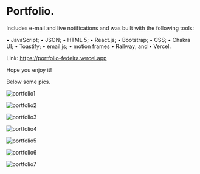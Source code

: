# Portfolio.

Includes e-mail and live notifications and was built with the following tools: 

• JavaScript; • JSON; • HTML 5; • React.js; • Bootstrap; • CSS; • Chakra UI; • Toastify; • email.js; • motion frames • Railway; and • Vercel.

Link: https://portfolio-fedeira.vercel.app

Hope you enjoy it!

Below some pics.

![portfolio1](https://user-images.githubusercontent.com/93743323/208002279-3d9c589e-3de4-4f50-835c-9b5fbc2f3664.png)

![portfolio2](https://user-images.githubusercontent.com/93743323/208002379-88719cc8-75bd-47f7-8b69-23bf7e75b3f4.png)

![portfolio3](https://user-images.githubusercontent.com/93743323/208002484-8e04dd20-c92c-4f56-a99f-72fea3a96a40.png)

![portfolio4](https://user-images.githubusercontent.com/93743323/208002587-1508b562-9034-4a49-a2ad-4c00e12e3cce.png)

![portfolio5](https://user-images.githubusercontent.com/93743323/208002711-117a266e-153b-47a6-902a-71f4797fcfbc.png)

![portfolio6](https://user-images.githubusercontent.com/93743323/208002830-8a973c65-26fc-4aba-85fd-be54ec163a78.png)

![portfolio7](https://user-images.githubusercontent.com/93743323/208003017-83a9db93-d8a0-48e0-bd7f-2bffe3c687f6.png)
